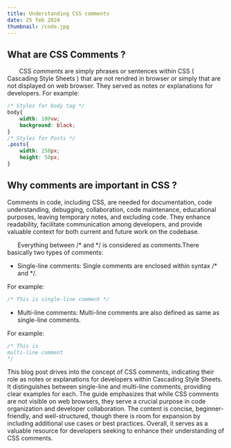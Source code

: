 ```yaml
---
title: Understanding CSS comments
date: 25 feb 2024
thumbnail: /code.jpg
---
```


## What are CSS Comments ?

&nbsp;&nbsp;&nbsp;&nbsp;&nbsp;&nbsp; CSS *comments* are simply phrases or sentences within CSS ( Cascading Style Sheets ) that are not rendred in browser or simply that are not displayed on web browser. They served as notes or explanations for developers.
For example:
```css
/* Styles for body tag */
body{
    width: 100vw;
    background: black;
}
/* Styles for Posts */
.posts{
    width: 250px;
    height: 50px;
}
```

## Why comments are important in CSS ?

Comments in code, including CSS, are needed for documentation, code understanding, debugging, collaboration, code maintenance, educational purposes, leaving temporary notes, and excluding code. They enhance readability, facilitate communication among developers, and provide valuable context for both current and future work on the codebase.


&nbsp;&nbsp;&nbsp;&nbsp;&nbsp;&nbsp;Everything between /* and */ is considered as comments.There basically two types of comments:

* Single-line comments:
 Single comments are enclosed within syntax /* and */.
 
 For example:

 ```css
/* This is single-line comment */
```

* Multi-line comments:
 Multi-line comments are also defined as same as single-line comments.
 
 For example:

 ```css
/* This is
 multi-line comment 
 */
```

This blog post drives into the concept of CSS comments, indicating their role as notes or explanations for developers within Cascading Style Sheets. It distinguishes between single-line and multi-line comments, providing clear examples for each. The guide emphasizes that while CSS comments are not visible on web browsers, they serve a crucial purpose in code organization and developer collaboration. The content is concise, beginner-friendly, and well-structured, though there is room for expansion by including additional use cases or best practices. Overall, it serves as a valuable resource for developers seeking to enhance their understanding of CSS comments.